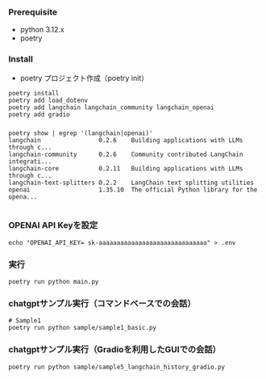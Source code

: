 ### Prerequisite
- python 3.12.x
- poetry

### Install
- poetry プロジェクト作成（poetry init）
```
poetry install
poetry add load_dotenv
poetry add langchain langchain_community langchain_openai
poetry add gradio

```

###
```shell
poetry show | egrep '(langchain|openai)'     
langchain                0.2.6    Building applications with LLMs through c...
langchain-community      0.2.6    Community contributed LangChain integrati...
langchain-core           0.2.11   Building applications with LLMs through c...
langchain-text-splitters 0.2.2    LangChain text splitting utilities
openai                   1.35.10  The official Python library for the opena...


```

### OPENAI API Keyを設定
```
echo "OPENAI_API_KEY= sk-aaaaaaaaaaaaaaaaaaaaaaaaaaaaaa" > .env
```

### 実行
```shell
poetry run python main.py

```

### chatgptサンプル実行（コマンドベースでの会話）
```shell
# Sample1
poetry run python sample/sample1_basic.py
```

### chatgptサンプル実行（Gradioを利用したGUIでの会話）
```shell
poetry run python sample/sample5_langchain_history_gradio.py
```

